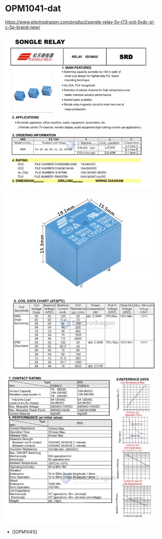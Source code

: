 
# OPM1041-dat

https://www.electrodragon.com/product/songle-relay-5v-t73-srd-5vdc-sl-c-5p-brand-new/

![](2024-01-22-16-54-59.png)

![](2024-01-22-16-55-15.png)

![](2024-01-22-16-55-28.png)

- [[OPM1041]]